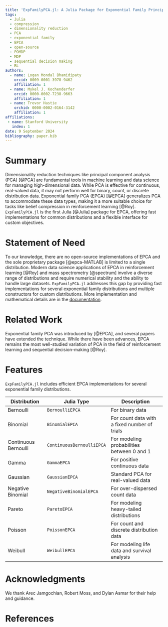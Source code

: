 ```yaml
---
title: 'ExpFamilyPCA.jl: A Julia Package for Exponential Family Principal Component Analysis'
tags:
  - Julia
  - compression
  - dimensionality reduction
  - PCA
  - exponential family
  - EPCA
  - open-source
  - POMDP
  - MDP
  - sequential decision making
  - RL
authors:
  - name: Logan Mondal Bhamidipaty
    orcid: 0009-0001-3978-9462
    affiliation: 1
  - name: Mykel J. Kochenderfer
    orcid: 0000-0002-7238-9663
    affiliation: 1
  - name: Trevor Hastie
    orchid: 0000-0002-0164-3142
    affiliation: 1
affiliations:
 - name: Stanford University
   index: 1
date: 9 September 2024
bibliography: paper.bib
---
```


# Summary

Dimensionality reduction techniques like principal component analysis (PCA) [@PCA] are fundamental tools in machine learning and data science for managing high-dimensional data. While PCA is effective for continuous, real-valued data, it may not perform well for binary, count, or discrete distribution data. Exponential family PCA (EPCA) [@EPCA] generalizes PCA to accommodate these data types, making it a more suitable choice for tasks like belief compression in reinforcement learning [@Roy]. `ExpFamilyPCA.jl` is the first Julia [@Julia] package for EPCA, offering fast implementations for common distributions and a flexible interface for custom objectives.

# Statement of Need

To our knowledge, there are no open-source implementations of EPCA and the sole proprietary package [@epca-MATLAB] is limited to a single distribution. Modern data science applications of EPCA in reinforcement learning [@Roy] and mass spectrometry [@spectrum] involve a diverse range of distributions and require numerical stability and the ability to handle large datasets. `ExpFamilyPCA.jl` addresses this gap by providing fast implementations for several exponential family distributions and multiple constructors for custom distributions. More implementation and mathematical details are in the [documentation](https://sisl.github.io/ExpFamilyPCA.jl/dev/).

# Related Work

Exponential family PCA was introduced by [@EPCA], and several papers have extended the technique. While there have been advances, EPCA remains the most well-studied variation of PCA in the field of reinforcement learning and sequential decision-making [@Roy].

# Features

`ExpFamilyPCA.jl` includes efficient EPCA implementations for several exponential family distributions.

| Distribution             | Julia Type                  | Description                                            |
|--------------------------|-----------------------------|--------------------------------------------------------|
| Bernoulli                | `BernoulliEPCA`             | For binary data                                        |
| Binomial                 | `BinomialEPCA`              | For count data with a fixed number of trials           |
| Continuous Bernoulli     | `ContinuousBernoulliEPCA`   | For modeling probabilities between 0 and 1             |
| Gamma                    | `GammaEPCA`                 | For positive continuous data                           |
| Gaussian                 | `GaussianEPCA`              | Standard PCA for real-valued data                      |
| Negative Binomial        | `NegativeBinomialEPCA`      | For over-dispersed count data                          |
| Pareto                   | `ParetoEPCA`                | For modeling heavy-tailed distributions                |
| Poisson                  | `PoissonEPCA`               | For count and discrete distribution data               |
| Weibull                  | `WeibullEPCA`               | For modeling life data and survival analysis           |


# Acknowledgments

We thank Arec Jamgochian, Robert Moss, and Dylan Asmar for their help and guidance.

# References